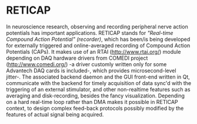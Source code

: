 # RETICAP
In neuroscience research, observing and recording peripheral nerve action potentials has important applications. RETICAP stands for _"Real-time Compound Action Potential" (recorder)_, which has been/is being developed for externally triggered and online-averaged recording of Compound Action Potentials (CAPs). It makes use of an RTAI (http://www.rtai.org/) module depending on DAQ hardware drivers from COMEDI project (http://www.comedi.org/) -a driver customly written only for some Advantech DAQ cards is included-, which provides microsecond-level jitter-. The associated backend daemon and the GUI front-end written in Qt, communicate with the backend for timely acquisition of data sync'd with the triggering of an external stimulator, and other non-realtime features such as averaging and disk-recording, besides the fancy visualization. Depending on a hard real-time loop rather than DMA makes it possible in RETICAP context, to design complex feed-back protocols possibly modified by the features of actual signal being acquired.
